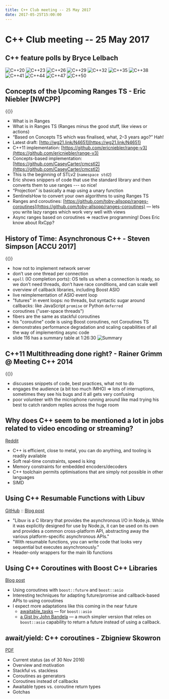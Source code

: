 ```yaml
---
title: C++ Club meeting -- 25 May 2017
date: 2017-05-25T15:00:00
---
```


# C++ Club meeting -- 25 May 2017

## C++ feature polls by Bryce Lelbach

![C++20](/img/cpp20poll.png)
![C++23](/img/cpp23poll.png)
![C++26](/img/cpp26poll.png)
![C++29](/img/cpp29poll.png)
![C++32](/img/cpp32poll.png)
![C++35](/img/cpp35poll.png)
![C++38](/img/cpp38poll.png)
![C++41](/img/cpp41poll.png)
![C++44](/img/cpp44poll.png)
![C++47](/img/cpp47poll.png)
![C++50](/img/cpp50poll.png)

## Concepts of the Upcoming Ranges TS - Eric Niebler [NWCPP]

{{<youtube id="4OgAjT6HTG8" title="Concepts of the Upcoming Ranges TS - Eric Niebler">}}

* What is in Ranges
* What is in Ranges TS (Ranges minus the good stuff, like views or actions)
* “Based on Concepts TS which was finalised, what, 2–3 years ago?” Hah!
* Latest draft: [http://wg21.link/N4651](https://wg21.link/N4651)
* C++11 implementation: [https://github.com/ericniebler/range-v3](https://github.com/ericniebler/range-v3)
* Concepts-based implementation: [https://github.com/CaseyCarter/cmcstl2](https://github.com/CaseyCarter/cmcstl2)
* This is the beginning of STLv2 (`namespace std2`)
* Eric shows snippers of code that use the standard library and then converts them to use ranges --- so nice!
* “Projection” is basically a map using a unary function
* SentinelsHow to convert your own algorithms to using Ranges TS
* Ranges and coroutines: [https://github.com/toby-allsopp/ranges-coroutines](https://github.com/toby-allsopp/ranges-coroutines) — lets you write lazy ranges which work very well with views
* Async ranges based on coroutines ⇒ reactive programming! Does Eric know about RxCpp?

## History of Time: Asynchronous C++ - Steven Simpson [ACCU 2017]

{{<youtube id="Z8tbjyZFAVQ" title="History of Time: Asynchronous C++ - Steven Simpson">}}

* how not to implement network server
* don’t use one thread per connection
* `epoll` (IO completion ports): OS tells us when a connection is ready, so we don’t need threads, don’t have race conditions, and can scale well
* overview of callback libraries, including Boost ASIO
* live reimplementation of ASIO event loop
* "futures" in event loops: no threads, but syntactic sugar around callbacks: like JavaScript `promise` or Python `deferred`
* coroutines ("user-space threads")
* fibers are the same as stackful coroutines
* his "coroutine" code is using Boost coroutines, not Coroutines TS
* demonstrates performance degradation and scaling capabilities of all the way of implementing async code
* slide 116 has a summary table at 1:26:30 ![Summary](/img/history_of_time_summary.png)

## C++11 Multithreading done right? - Rainer Grimm @ Meeting C++ 2014

{{<youtube id="paK38WAq8WY" title="C++11 Multithreading done right? - Rainer Grimm">}}

* discusses snippets of code, best practices, what not to do
* engages the audience (a bit too much IMHO) ⇒ lots of interruptions, sometimes they see his bugs and it all gets very confusing
* poor volunteer with the microphone running around like mad trying his best to catch random replies across the huge room

## Why does C++ seem to be mentioned a lot in jobs related to video encoding or streaming?

[Reddit](https://www.reddit.com/r/cpp/comments/6cei7n/not_a_c_guy_but_curious_why_does_c_seem_to_be/)

* C++ is efficient, close to metal, you can do anything, and tooling is readily available
* Soft real-time constraints, speed is king
* Memory constraints for embedded encoders/decoders
* C++ toolchain permits optimisations that are simply not possible in other languages
* SIMD

## Using C++ Resumable Functions with Libuv

[GitHub](https://github.com/jimspr/awaituv) :: [Blog post](https://blogs.msdn.microsoft.com/vcblog/2017/02/02/using-ibuv-with-c-resumable-functions/)

* "Libuv is a C library that provides the asynchronous I/O in Node.js. While it was explicitly designed for use by Node.js, it can be used on its own and provides a common cross-platform API, abstracting away the various platform-specific asynchronous APIs."
* "With resumable functions, you can write code that looks very sequential but executes asynchronously."
* Header-only wrappers for the main lib functions

## Using C++ Coroutines with Boost C++ Libraries

[Blog post](https://blogs.msdn.microsoft.com/vcblog/2017/05/19/using-c-coroutines-with-boost-c-libraries/)

* Using coroutines with `boost::future` and `boost::asio`
* Interesting techniques for adapting future/promise and callback-based APIs to using coroutines
* I expect more adaptations like this coming in the near future
    * [awaitable_tasks](https://github.com/wangjieest/awaitable_tasks) — for `boost::asio`
    * [a Gist by John Bandela](https://gist.github.com/jbandela/95d54560abe37775d957f65881170641) — a much simpler version that relies on `boost::asio` capability to return a future instead of using a callback.

## await/yield: C++ coroutines - Zbigniew Skowron

[PDF](http://cpp.mimuw.edu.pl/files/await-yield-c++-coroutines.pdf)

* Current status (as of 30 Nov 2016)
* Overview and motivation
* Stackful vs. stackless
* Coroutines as generators
* Coroutines instead of callbacks
* Awaitable types vs. coroutine return types
* Gotchas
